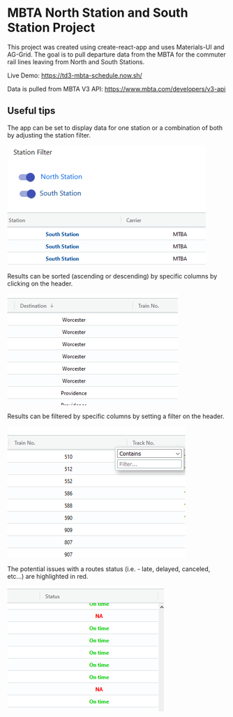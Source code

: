 # MBTA North Station and South Station Project

This project was created using create-react-app and uses Materials-UI and AG-Grid. The goal is to pull departure data from the MBTA for the commuter rail lines leaving from North and South Stations.

Live Demo: https://td3-mbta-schedule.now.sh/

Data is pulled from MBTA V3 API: https://www.mbta.com/developers/v3-api
 

## Useful tips

The app can be set to display data for one station or a combination of both by adjusting the station filter.

![Alt text](./readme_images/stationFilter.png "Screen Shots")&nbsp;&nbsp;&nbsp;&nbsp;

Results can be sorted (ascending or descending) by specific columns by clicking on the header.

![Alt text](./readme_images/columnSort.png "Screen Shots")&nbsp;&nbsp;&nbsp;&nbsp;
 
Results can be filtered by specific columns by setting a filter on the header.

![Alt text](./readme_images/columnFilter.png "Screen Shots")&nbsp;&nbsp;&nbsp;&nbsp;

The potential issues with a routes status (i.e. - late, delayed, canceled, etc...) are highlighted in red.

![Alt text](./readme_images/status.png "Screen Shots")&nbsp;&nbsp;&nbsp;&nbsp;